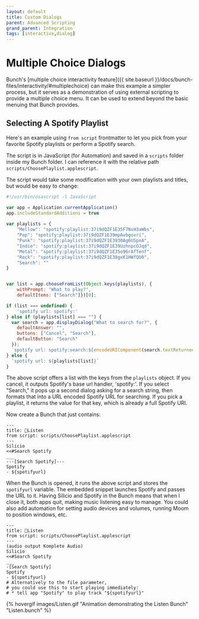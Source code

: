 ```yaml
---
layout: default
title: Custom Dialogs
parent: Advanced Scripting
grand_parent: Integration
tags: [interactive,dialog]
---
```

# Multiple Choice Dialogs

Bunch's [multiple choice interactivity feature]({{ site.baseurl }}/docs/bunch-files/interactivity/#multiplechoice) can make this example a simpler process, but it serves as a demonstration of using external scripting to provide a multiple choice menu. It can be used to extend beyond the basic menuing that Bunch provides.

## Selecting A Spotify Playlist

Here's an example using `from script` frontmatter to let you pick from your favorite Spotify playlists or perform a Spotify search.

The script is in JavaScript (for Automation) and saved in a `scripts` folder inside my Bunch folder. I can reference it with the relative path `scripts/ChoosePlaylist.applescript`. 

The script would take some modification with your own playlists and titles, but would be easy to change:

```js
#!/usr/bin/osascript -l JavaScript

var app = Application.currentApplication()
app.includeStandardAdditions = true
     
var playlists = {
    "Mellow": "spotify:​playlist:37i9dQZF1E35F7NsH3aWbs",
    "Pop": "spotify:​playlist:37i9dQZF1E39mpAvbgovri",
    "Punk": "spotify:​playlist:37i9dQZF1E3930Ag6USpnA",
    "Indie": "spotify:​playlist:37i9dQZF1E39UzhnpcOJqd",
    "Metal": "spotify:​playlist:37i9dQZF1E35o96rAfTenf",
    "Rock": "spotify:​playlist:37i9dQZF1E38gxK1HWfQU0",
    "Search": ""
}


var list = app.chooseFromList(Object.keys(playlists), {
    withPrompt: "What to play?",
    defaultItems: ["Search"]})[0];

if (list === undefined) {
    'spotify url: spotify:'
} else if (playlists[list] === "") {
  var search = app.displayDialog("What to search for?", {
    defaultAnswer: "",
    buttons: ["Cancel", "Search"],
    defaultButton: "Search"
  });
  `spotify url: spotify:​search:${encodeURIComponent(search.textReturned)}`
} else {
  `spotify url: ${playlists[list]}`
}
```

The above script offers a list with the keys from the `playlists` object. If you cancel, it outputs Spotify's base url handler, 'spotify:'. If you select "Search," it pops up a second dialog asking for a search string, then formats that into a URL encoded Spotify URL for searching. If you pick a playlist, it returns the value for that key, which is already a full Spotify URI.

Now create a Bunch that just contains:

```bunch
---
title: 🎵Listen
from script: scripts/ChoosePlaylist.applescript
---
Silicio
<<#Search Spotify
___
---[Search Spotify]---
Spotify
- ${spotifyurl}
```

When the Bunch is opened, it runs the above script and stores the `spotifyurl` variable. The embedded snippet launches Spotify and passes the URL to it. Having Silicio and Spotify in the Bunch means that when I close it, both apps quit, making music listening easy to manage. You could also add automation for setting audio devices and volumes, running Moom to position windows, etc.

```bunch
---
title: 🎵Listen
from script: scripts/ChoosePlaylist.applescript
---
(audio output Komplete Audio)
Silicio
<<#Search Spotify
___
-[Search Spotify]
Spotify
- ${spotifyurl}
# Alternatively to the file parameter, 
# you could use this to start playing immediately:
# * tell app "Spotify" to play track "${spotifyurl}"
```

{% hovergif images/Listen.gif "Animation demonstrating the Listen Bunch" "Listen.bunch" %}

